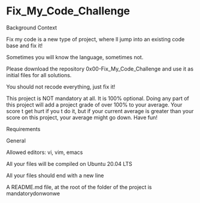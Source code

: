 # Fix_My_Code_Challenge
Background Context

Fix my code is a new type of project, where ll jump into an existing code base and fix it!



Sometimes you will know the language, sometimes not.



Please download the repository 0x00-Fix_My_Code_Challenge and use it as initial files for all solutions.



You should not recode everything, just fix it!



This project is NOT mandatory at all. It is 100% optional. Doing any part of this project will add a project grade of over 100% to your average. Your score t get hurt if you t do it, but if your current average is greater than your score on this project, your average might go down. Have fun!



Requirements

General

Allowed editors: vi, vim, emacs

All your files will be compiled on Ubuntu 20.04 LTS

All your files should end with a new line

A README.md file, at the root of the folder of the project is mandatorydonwonwe